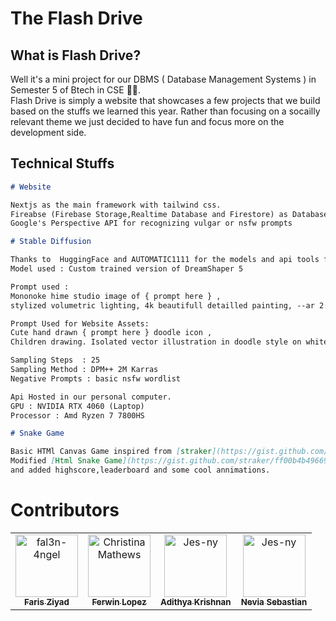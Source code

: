 # The Flash Drive
  
## What is  Flash Drive?
  Well it's a mini project for our DBMS ( Database Management Systems ) in Semester 5 of Btech in CSE 🚶‍♀️. <br>
  Flash Drive is simply a website that showcases a few projects that we build based on the stuffs we learned this year. Rather than focusing on a socailly relevant theme we just decided to have fun and focus more on the development side.
   
## Technical Stuffs
 ```markdown
# Website

Nextjs as the main framework with tailwind css.
Fireabse (Firebase Storage,Realtime Database and Firestore) as Database
Google's Perspective API for recognizing vulgar or nsfw prompts

  ```


 ```markdown
# Stable Diffusion

Thanks to  HuggingFace and AUTOMATIC1111 for the models and api tools for the stable diffusion
Model used : Custom trained version of DreamShaper 5

Prompt used :
Mononoke hime studio image of { prompt here } ,
stylized volumetric lighting, 4k beautifull detailled painting, --ar 2:3 --uplight

Prompt Used for Website Assets:
Cute hand drawn { prompt here } doodle icon ,
Children drawing. Isolated vector illustration in doodle style on white background

Sampling Steps  : 25
Sampling Method : DPM++ 2M Karras
Negative Prompts : basic nsfw wordlist

Api Hosted in our personal computer.
GPU : NVIDIA RTX 4060 (Laptop)
Processor : Amd Ryzen 7 7800HS


  ```

 ```markdown
# Snake Game

Basic HTMl Canvas Game inspired from [straker](https://gist.github.com/straker)
Modified [Html Snake Game](https://gist.github.com/straker/ff00b4b49669ad3dec890306d348adc4) for nextjs 
and added highscore,leaderboard and some cool annimations.
  ```

# Contributors

<table>
<tr>
    <td align="center">
        <a href="https://github.com/AFK-Trixo">
            <img src="https://avatars.githubusercontent.com/u/80464044?v=4" width="100;" alt="fal3n-4ngel"/>
            <br />
            <sub><b>Faris Ziyad</b></sub>
        </a>
    </td>
    <td align="center">
        <a href="https://github.com/Fer-Win">
            <img src="https://avatars.githubusercontent.com/u/102341775?v=4" width="100;" alt="ChristinaMathews"/>
            <br />
            <sub><b>Ferwin Lopez</b></sub>
        </a>
    </td>
    <td align="center">
        <a href="https://github.com/fal3n-4ngel">
            <img src="https://avatars.githubusercontent.com/u/79042374?v=4" width="100;" alt="Jes-ny"/>
            <br />
            <sub><b>Adithya Krishnan</b></sub>
        </a>
    </td>
    <td align="center">
        <a href=https://github.com/neviaseb03">
            <img src="https://avatars.githubusercontent.com/u/101114152?v=4" width="100;" alt="Jes-ny"/>
            <br />
            <sub><b>Nevia Sebastian</b></sub>
        </a>
    </td>
   </tr>
</table>
